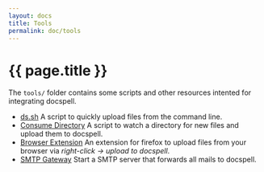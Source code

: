 ```yaml
---
layout: docs
title: Tools
permalink: doc/tools
---
```


# {{ page.title }}

The `tools/` folder contains some scripts and other resources intented
for integrating docspell.

- [ds.sh](ds) A script to quickly upload files from the command
  line.
- [Consume Directory](consumedir) A script to watch a directory
  for new files and upload them to docspell.
- [Browser Extension](browserext) An extension for firefox to
  upload files from your browser via *right-click -> upload to
  docspell*.
- [SMTP Gateway](smtpgateway) Start a SMTP server that forwards all
  mails to docspell.

